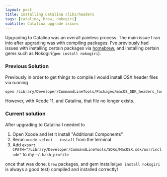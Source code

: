 ```yaml
---
layout: post
title: Installing Catalina clibs/headers
tags: [catalina, brew, nokogiri]
subtitle: Catalina upgrade issues
---
```


Upgrading to Catalina was an overall painless process. The main issue I ran into after upgrading was with compiling packages.
I've previously had issues with installing certain packages via [homebrew](https://brew.sh/), and installing certain gems
such as Nokogiri(`gem install nokogiri`).

### Previous Solution
Previously in order to get things to compile I would install OSX header files via running

```bash
open /Library/Developer/CommandLineTools/Packages/macOS_SDK_headers_for_macOS_10.14.pkg
```

However, with Xcode 11, and Catalina, that file no longer exists.

### Current solution
After upgrading to Catalina I needed to

1. Open Xcode and let it install "Additional Components"
2. Rerun `xcode-select --install` from the terminal
3. Add `export CPATH="/Library/Developer/CommandLineTools/SDKs/MacOSX.sdk/usr/include"` to my `~/.bash_profile`

once that was done, `brew` packages, and gem installs(`gem install nokogiri` is always a good test) compiled and installed correctly!

